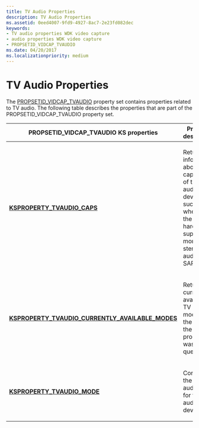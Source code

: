 ```yaml
---
title: TV Audio Properties
description: TV Audio Properties
ms.assetid: 0eed4007-9fd9-4927-8ac7-2e23fd082dec
keywords:
- TV audio properties WDK video capture
- audio properties WDK video capture
- PROPSETID_VIDCAP_TVAUDIO
ms.date: 04/20/2017
ms.localizationpriority: medium
---
```


# TV Audio Properties


The [PROPSETID\_VIDCAP\_TVAUDIO](./propsetid-vidcap-tvaudio.md) property set contains properties related to TV audio. The following table describes the properties that are part of the PROPSETID\_VIDCAP\_TVAUDIO property set.

<table>
<colgroup>
<col width="50%" />
<col width="50%" />
</colgroup>
<thead>
<tr class="header">
<th>PROPSETID_VIDCAP_TVAUDIO KS properties</th>
<th>Property description</th>
</tr>
</thead>
<tbody>
<tr class="odd">
<td><p><a href="/windows-hardware/drivers/stream/ksproperty-tvaudio-caps" data-raw-source="[&lt;strong&gt;KSPROPERTY_TVAUDIO_CAPS&lt;/strong&gt;](./ksproperty-tvaudio-caps.md)"><strong>KSPROPERTY_TVAUDIO_CAPS</strong></a></p></td>
<td><p>Returns information about the capabilities of the TV audio device, such as whether the hardware supports mono or stereo audio and SAP.</p></td>
</tr>
<tr class="even">
<td><p><a href="/windows-hardware/drivers/stream/ksproperty-tvaudio-currently-available-modes" data-raw-source="[&lt;strong&gt;KSPROPERTY_TVAUDIO_CURRENTLY_AVAILABLE_MODES&lt;/strong&gt;](./ksproperty-tvaudio-currently-available-modes.md)"><strong>KSPROPERTY_TVAUDIO_CURRENTLY_AVAILABLE_MODES</strong></a></p></td>
<td><p>Returns the currently available TV audio modes, at the time the property was queried.</p></td>
</tr>
<tr class="odd">
<td><p><a href="/windows-hardware/drivers/stream/ksproperty-tvaudio-mode" data-raw-source="[&lt;strong&gt;KSPROPERTY_TVAUDIO_MODE&lt;/strong&gt;](./ksproperty-tvaudio-mode.md)"><strong>KSPROPERTY_TVAUDIO_MODE</strong></a></p></td>
<td><p>Controls the current audio mode for the TV audio device.</p></td>
</tr>
</tbody>
</table>

 

